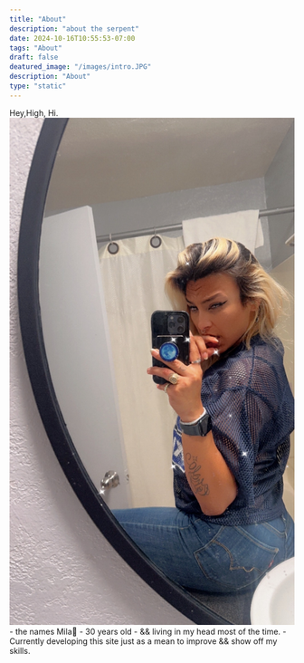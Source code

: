 ```yaml
---
title: "About"
description: "about the serpent" 
date: 2024-10-16T10:55:53-07:00
tags: "About" 
draft: false
deatured_image: "/images/intro.JPG"
description: "About"
type: "static"
---
```



 Hey,High, Hi.
	![Electrik Serpentine](/images/intro.JPG)
	- the names Mila🖤
	- 30 years old
	- && living in my head most of the time.
	- Currently developing this site just as a mean to improve && show off my skills.
	
